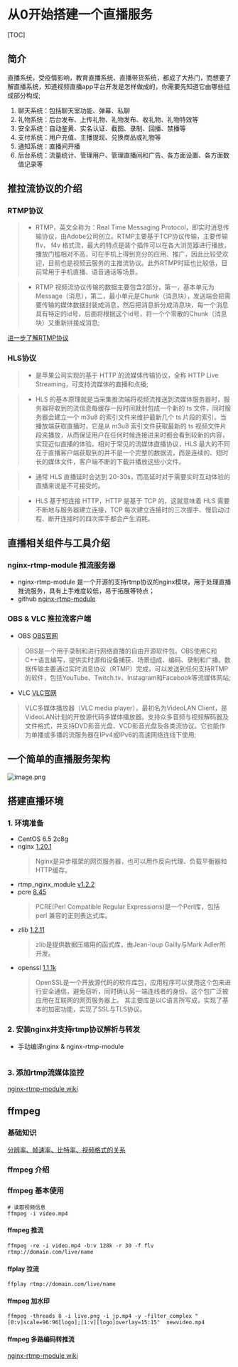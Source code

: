 # 从0开始搭建一个直播服务

[TOC]
## 简介
直播系统，受疫情影响，教育直播系统、直播带货系统，都成了大热门，而想要了解直播系统，知道视频直播app平台开发是怎样做成的，你需要先知道它由哪些组成部分构成;

1. 聊天系统：包括聊天室功能、弹幕、私聊
2. 礼物系统：后台发布、上传礼物、礼物发布、收礼物、礼物特效等
3. 安全系统：自动鉴黄、实名认证、截图、录制、回播、禁播等
4. 支付系统：用户充值、主播提现、兑换商品或礼物等
5. 通知系统：直播间开播
6. 后台系统：流量统计、管理用户、管理直播间和广告、各方面设置、各方面数值记录等

## 推拉流协议的介绍

### RTMP协议

> * RTMP，英文全称为：Real Time Messaging Protocol，即实时消息传输协议，由Adobe公司创立。RTMP主要基于TCP协议传输，主要传输 flv， f4v 格式流，最大的特点是装个插件可以在各大浏览器进行播放，播放门槛相对不高，可在手机上得到充分的应用、推广，因此比较受欢迎，目前也是视频云服务的主推流协议。此外RTMP时延也比较低，目前常用于手机直播、语音通话等场景。

> * RTMP 视频流协议传输的数据主要包含2部分，第一，基本单元为Message（消息），第二，最小单元是Chunk（消息块），发送端会把需要传输的媒体数据封装成消息，然后把消息拆分成消息块，每一个消息具有特定的id号，后面将根据这个id号，将一个个零散的Chunk（消息块）又重新拼接成消息;

[进一步了解RTMP协议](https://www.jianshu.com/p/715f37b1202f)

### HLS协议

> * 是苹果公司实现的基于 HTTP 的流媒体传输协议，全称 HTTP Live Streaming，可支持流媒体的直播和点播;

> * HLS 的基本原理就是当采集推流端将视频流推送到流媒体服务器时，服务器将收到的流信息每缓存一段时间就封包成一个新的 ts 文件，同时服务器会建立一个 m3u8 的索引文件来维护最新几个 ts 片段的索引。当播放端获取直播时，它是从 m3u8 索引文件获取最新的 ts 视频文件片段来播放，从而保证用户在任何时候连接进来时都会看到较新的内容，实现近似直播的体验。相对于常见的流媒体直播协议，HLS 最大的不同在于直播客户端获取到的并不是一个完整的数据流，而是连续的、短时长的媒体文件，客户端不断的下载并播放这些小文件。

> * 通常 HLS 直播延时会达到 20-30s，而高延时对于需要实时互动体验的直播来说是不可接受的。

> * HLS 基于短连接 HTTP，HTTP 是基于 TCP 的，这就意味着 HLS 需要不断地与服务器建立连接，TCP 每次建立连接时的三次握手、慢启动过程、断开连接时的四次挥手都会产生消耗。

## 直播相关组件与工具介绍

### nginx-rtmp-module 推流服务器

* nginx-rtmp-module 是一个开源的支持rtmp协议的nginx模块，用于处理直播推流服务，具有上手难度较低，易于拓展等特点；
* github [nginx-rtmp-module](https://github.com/arut/nginx-rtmp-module)

### OBS & VLC 推拉流客户端

* OBS  [OBS官网](https://obsproject.com/zh-tw)
> OBS是一个用于录制和进行网络直播的自由开源软件包。OBS使用C和C++语言编写，提供实时源和设备捕获、场景组成、编码、录制和广播。数据传输主要通过实时消息协议（RTMP）完成，可以发送到任何支持RTMP的软件，包括YouTube、Twitch.tv、Instagram和Facebook等流媒体网站;

* VLC  [VLC官网](https://www.videolan.org/)
> VLC多媒体播放器（VLC media player），最初名为VideoLAN Client，是VideoLAN计划的开放源代码多媒体播放器。支持众多音频与视频解码器及文件格式，并支持DVD影音光盘、VCD影音光盘及各类流协议。它也能作为单播或多播的流服务器在IPv4或IPv6的高速网络连线下使用;

## 一个简单的直播服务架构

![image.png](https://i.loli.net/2021/07/07/gAevpiWNJDtUbFB.png)


## 搭建直播环境  
### 1. 环境准备  

* CentOS 6.5 2c8g
* nginx [1.20.1](https://nginx.org/en/download.html)
  > Nginx是异步框架的网页服务器，也可以用作反向代理、负载平衡器和HTTP缓存。
* rtmp_nginx_module [v1.2.2](https://github.com/arut/nginx-rtmp-module)
* pcre [8.45](https://ftp.pcre.org/pub/pcre/)
  > PCRE(Perl Compatible Regular Expressions)是一个Perl库，包括 perl 兼容的正则表达式库。
* zlib [1.2.11](https://zlib.net/)
  > zlib是提供数据压缩用的函式库，由Jean-loup Gailly与Mark Adler所开发。
* openssl [1.1.1k](https://www.openssl.org/source/)
  > OpenSSL是一个开放源代码的软件库包，应用程序可以使用这个包来进行安全通信，避免窃听，同时确认另一端连线者的身份。这个包广泛被应用在互联网的网页服务器上。 其主要库是以C语言所写成，实现了基本的加密功能，实现了SSL与TLS协议。

### 2. 安装nginx并支持rtmp协议解析与转发  
* 手动编译nginx & nginx-rtmp-module
```shell

```
### 3. 添加rtmp流媒体监控  
[nginx-rtmp-module wiki](https://github.com/arut/nginx-rtmp-module/wiki/Directives)

## ffmpeg
### 基础知识

[分辨率、帧速率、比特率、视频格式的关系](https://zhuanlan.zhihu.com/p/60868555)

### ffmpeg 介绍

### ffmpeg 基本使用
```shell
# 读取视频信息
ffmpeg -i video.mp4
```
#### ffmpeg 推流
```shell
ffmpeg -re -i video.mp4 -b:v 128k -r 30 -f flv rtmp://domain.com/live/name
```
#### ffplay 拉流
```shell
ffplay rtmp://domain.com/live/name
```
#### ffmpeg 加水印
```shell
ffmpeg -threads 8 -i live.png -i jp.mp4 -y -filter_complex "[0:v]scale=96:96[logo];[1:v][logo]overlay=15:15"  newvideo.mp4
```
#### ffmpeg 多路编码转推流
[nginx-rtmp-module wiki](https://github.com/arut/nginx-rtmp-module/wiki/Directives)
